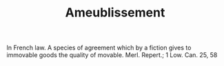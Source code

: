 ---
title: Ameublissement
letter: A
permalink: "/definitions/ameublissement.html"
body: In French law. A species of agreement which by a fiction gives to immovable
  goods the quality of movable. Merl. Repert.; 1 Low. Can. 25, 58
published_at: '2018-07-07'
layout: post
---